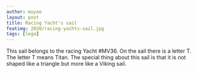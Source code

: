 ```yaml
---
author: muyao
layout: post
title: Racing Yacht's sail
featimg: 2020/racing-yachts-sail.jpg
tags: [lego]
---
```


This sail belongs to the racing Yacht #MV36. On the sail there is a letter T.
The letter T means Titan. The special thing about this sail is that it is not
shaped like a triangle but more like a Viking sail.
